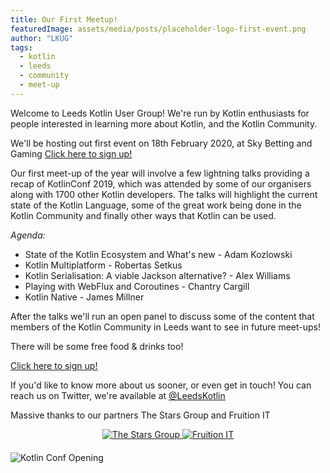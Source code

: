 ```yaml
---
title: Our First Meetup!
featuredImage: assets/media/posts/placeholder-logo-first-event.png
author: "LKUG"
tags:
  - kotlin
  - leeds
  - community
  - meet-up
---
```


Welcome to Leeds Kotlin User Group! We're run by Kotlin enthusiasts for people interested in learning more about Kotlin, and the Kotlin Community.

We'll be hosting out first event on 18th February 2020, at Sky Betting and Gaming [Click here to sign up!](https://ti.to/leeds-kotlin-user-group/leeds-kotlin-user-group-1st-meetup)

Our first meet-up of the year will involve a few lightning talks providing a recap of KotlinConf 2019, which was attended by some of our organisers along with 1700 other Kotlin developers. The talks will highlight the current state of the Kotlin Language, some of the great work being done in the Kotlin Community and finally other ways that Kotlin can be used.

*Agenda:*

* State of the Kotlin Ecosystem and What's new - Adam Kozlowski
* Kotlin Multiplatform - Robertas Setkus
* Kotlin Serialisation: A viable Jackson alternative? - Alex Williams
* Playing with WebFlux and Coroutines - Chantry Cargill
* Kotlin Native - James Millner
 
After the talks we'll run an open panel to discuss some of the content that members of the Kotlin Community in Leeds want to see in future meet-ups!

There will be some free food & drinks too!

<a href="https://ti.to/leeds-kotlin-user-group/leeds-kotlin-user-group-1st-meetup">Click here to sign up!</a>

If you'd like to know more about us sooner, or even get in touch! You can reach us on Twitter, we're available at [@LeedsKotlin](https://twitter.com/LeedsKotlin)

Massive thanks to our partners The Stars Group and Fruition IT

<div style="margin-bottom: 20px; width: 100%; text-align: center;">
<a href="http://www.starsgroup.com/careers/" target="_blank">
  <img src="/assets/media/stars-logo.png"
      alt="The Stars Group"
  />
</a>

<a href="https://www.fruitionit.co.uk" target="_blank">
  <img src="/assets/media/fruition-logo.png"
        alt="Fruition IT"
   />
</a>
</div>

<img src="/assets/media/kotlinconf/kotlin-conf-hall1.jpeg"
      alt="Kotlin Conf Opening"
      style="max-width:100%;" />

